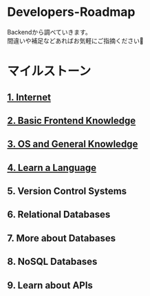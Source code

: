 # Developers-Roadmap

Backendから調べていきます。  
間違いや補足などあればお気軽にご指摘ください🌼

# マイルストーン


## [1. Internet](https://github.com/shi6na/Developers-Roadmap/blob/master/01_internet.md)
## [2. Basic Frontend Knowledge](https://github.com/shi6na/Developers-Roadmap/blob/master/02_basic_frontend_knowledge/02_basic-frontend-knowledge.md)
## [3. OS and General Knowledge](https://github.com/shi6na/Developers-Roadmap/blob/master/03_os_and_general_knowledge/03_os_and_general_knowledge.md)
## [4. Learn a Language](https://github.com/shi6na/Developers-Roadmap/blob/master/04_learn_a_language/intro.md)
## 5. Version Control Systems
## 6. Relational Databases
## 7. More about Databases
## 8. NoSQL Databases
## 9. Learn about APIs


